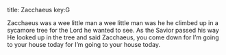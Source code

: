 title: Zacchaeus
key:G

Zacchaeus was a wee little man
a wee little man was he
he climbed up in a sycamore tree for the 
Lord he wanted to see.
As the Savior passed his way 
He looked up in the tree
and said
Zacchaeus, you come down
for I’m going to your house today
for I’m going to your house today.

